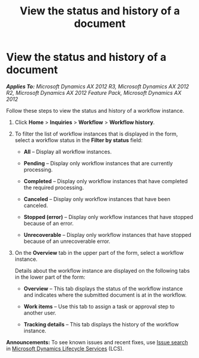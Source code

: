 ﻿---
title: View the status and history of a document
TOCTitle: View the status and history of a document
ms:assetid: 216cfcd5-8606-4826-bb65-8dceceab3cbf
ms:mtpsurl: https://technet.microsoft.com/en-us/library/Dd309621(v=AX.60)
ms:contentKeyID: 39508860
ms.date: 04/18/2014
mtps_version: v=AX.60
---

# View the status and history of a document 


_**Applies To:** Microsoft Dynamics AX 2012 R3, Microsoft Dynamics AX 2012 R2, Microsoft Dynamics AX 2012 Feature Pack, Microsoft Dynamics AX 2012_

Follow these steps to view the status and history of a workflow instance.

1.  Click **Home** \> **Inquiries** \> **Workflow** \> **Workflow history**.

2.  To filter the list of workflow instances that is displayed in the form, select a workflow status in the **Filter by status** field:
    
      - **All** – Display all workflow instances.
    
      - **Pending** – Display only workflow instances that are currently processing.
    
      - **Completed** – Display only workflow instances that have completed the required processing.
    
      - **Canceled** – Display only workflow instances that have been canceled.
    
      - **Stopped (error)** – Display only workflow instances that have stopped because of an error.
    
      - **Unrecoverable** – Display only workflow instances that have stopped because of an unrecoverable error.

3.  On the **Overview** tab in the upper part of the form, select a workflow instance.
    
    Details about the workflow instance are displayed on the following tabs in the lower part of the form:
    
      - **Overview** – This tab displays the status of the workflow instance and indicates where the submitted document is at in the workflow.
    
      - **Work items** – Use this tab to assign a task or approval step to another user.
    
      - **Tracking details** – This tab displays the history of the workflow instance.

  
**Announcements:** To see known issues and recent fixes, use [Issue search](http://go.microsoft.com/fwlink/?linkid=389258) in [Microsoft Dynamics Lifecycle Services](http://go.microsoft.com/fwlink/?linkid=306505) (LCS).

